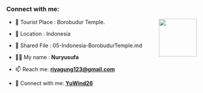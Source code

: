 ### Connect with me:

<img align="right" src="https://avatars3.githubusercontent.com/YuWind26?size=100" width="100px;" alt=""/>

- 🌱 Tourist Place : Borobudur Temple.
- 👯 Location : Indonesia
- 📄 Shared File : 05-Indonesia-BorobudurTemple.md

- 👨‍💻 My name : **Nuryusufa**
- 📫 Reach me: **riyagung123@gmail.com**
- 🔭 Connect with me: **[YuWind26](https://github.com/YuWind26/)**

<!-- Connect with me: **[RajkumarSony](https://github.com/RajkumarSony/)** -->
